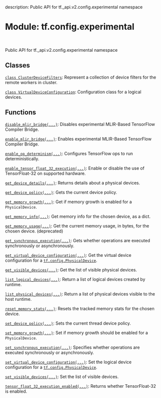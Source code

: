 description: Public API for tf._api.v2.config.experimental namespace

<div itemscope itemtype="http://developers.google.com/ReferenceObject">
<meta itemprop="name" content="tf.config.experimental" />
<meta itemprop="path" content="Stable" />
</div>

# Module: tf.config.experimental

<!-- Insert buttons and diff -->

<table class="tfo-notebook-buttons tfo-api nocontent" align="left">

</table>



Public API for tf._api.v2.config.experimental namespace



## Classes

[`class ClusterDeviceFilters`](../../tf/config/experimental/ClusterDeviceFilters.md): Represent a collection of device filters for the remote workers in cluster.

[`class VirtualDeviceConfiguration`](../../tf/config/LogicalDeviceConfiguration.md): Configuration class for a logical devices.

## Functions

[`disable_mlir_bridge(...)`](../../tf/config/experimental/disable_mlir_bridge.md): Disables experimental MLIR-Based TensorFlow Compiler Bridge.

[`enable_mlir_bridge(...)`](../../tf/config/experimental/enable_mlir_bridge.md): Enables experimental MLIR-Based TensorFlow Compiler Bridge.

[`enable_op_determinism(...)`](../../tf/config/experimental/enable_op_determinism.md): Configures TensorFlow ops to run deterministically.

[`enable_tensor_float_32_execution(...)`](../../tf/config/experimental/enable_tensor_float_32_execution.md): Enable or disable the use of TensorFloat-32 on supported hardware.

[`get_device_details(...)`](../../tf/config/experimental/get_device_details.md): Returns details about a physical devices.

[`get_device_policy(...)`](../../tf/config/experimental/get_device_policy.md): Gets the current device policy.

[`get_memory_growth(...)`](../../tf/config/experimental/get_memory_growth.md): Get if memory growth is enabled for a `PhysicalDevice`.

[`get_memory_info(...)`](../../tf/config/experimental/get_memory_info.md): Get memory info for the chosen device, as a dict.

[`get_memory_usage(...)`](../../tf/config/experimental/get_memory_usage.md): Get the current memory usage, in bytes, for the chosen device. (deprecated)

[`get_synchronous_execution(...)`](../../tf/config/experimental/get_synchronous_execution.md): Gets whether operations are executed synchronously or asynchronously.

[`get_virtual_device_configuration(...)`](../../tf/config/get_logical_device_configuration.md): Get the virtual device configuration for a <a href="../../tf/config/PhysicalDevice.md"><code>tf.config.PhysicalDevice</code></a>.

[`get_visible_devices(...)`](../../tf/config/get_visible_devices.md): Get the list of visible physical devices.

[`list_logical_devices(...)`](../../tf/config/list_logical_devices.md): Return a list of logical devices created by runtime.

[`list_physical_devices(...)`](../../tf/config/list_physical_devices.md): Return a list of physical devices visible to the host runtime.

[`reset_memory_stats(...)`](../../tf/config/experimental/reset_memory_stats.md): Resets the tracked memory stats for the chosen device.

[`set_device_policy(...)`](../../tf/config/experimental/set_device_policy.md): Sets the current thread device policy.

[`set_memory_growth(...)`](../../tf/config/experimental/set_memory_growth.md): Set if memory growth should be enabled for a `PhysicalDevice`.

[`set_synchronous_execution(...)`](../../tf/config/experimental/set_synchronous_execution.md): Specifies whether operations are executed synchronously or asynchronously.

[`set_virtual_device_configuration(...)`](../../tf/config/set_logical_device_configuration.md): Set the logical device configuration for a <a href="../../tf/config/PhysicalDevice.md"><code>tf.config.PhysicalDevice</code></a>.

[`set_visible_devices(...)`](../../tf/config/set_visible_devices.md): Set the list of visible devices.

[`tensor_float_32_execution_enabled(...)`](../../tf/config/experimental/tensor_float_32_execution_enabled.md): Returns whether TensorFloat-32 is enabled.

